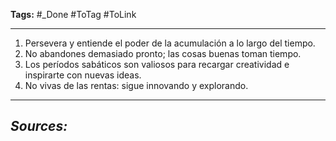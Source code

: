 **Tags:** #_Done 
#ToTag #ToLink 
- - -
1. Persevera y entiende el poder de la acumulación a lo largo del tiempo.
2. No abandones demasiado pronto; las cosas buenas toman tiempo.
3. Los períodos sabáticos son valiosos para recargar creatividad e inspirarte con nuevas ideas.
4. No vivas de las rentas: sigue innovando y explorando.

- - - 
## ***Sources:***